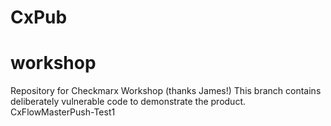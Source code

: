 # CxPub
# workshop
Repository for Checkmarx Workshop (thanks James!)
This branch contains deliberately vulnerable code to demonstrate the product.
CxFlowMasterPush-Test1
